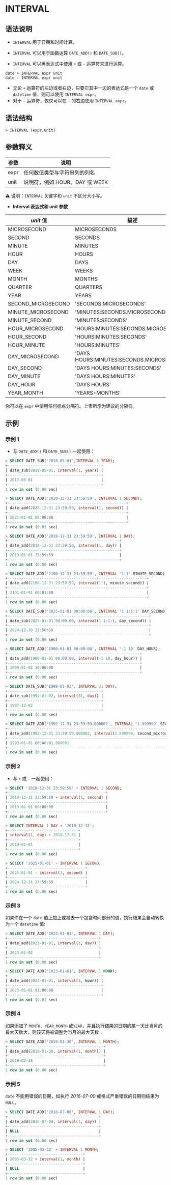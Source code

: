 # **INTERVAL**

## **语法说明**

- `INTERVAL` 用于日期和时间计算。

- `INTERVAL` 可以用于函数运算 `DATE_ADD()` 和 `DATE_SUB()`。

- `INTERVAL` 可以再表达式中使用 `+` 或 `-` 运算符来进行运算。

```
date + INTERVAL expr unit
date - INTERVAL expr unit
```

  + 无论 `+` 运算符的左边或者右边，只要它其中一边的表达式是一个 `date` 或 `datetime` 值，则可以使用 `INTERVAL expr`。
  + 对于 `-` 运算符，仅仅可以在 `-` 的右边使用 `INTERVAL expr`。

## **语法结构**

```
> INTERVAL (expr,unit)
```

## **参数释义**

|  参数  | 说明 |
|  ----  | ----  |
|expr| 任何数值类型与字符串列的列名 |
|unit| 说明符，例如 HOUR、DAY 或 WEEK|

⚠️ 说明：`INTERVAL` 关键字和 `unit` 不区分大小写。

- **Interval 表达式和 unit 参数**

| **_unit_ 值** | **描述** |
| --- | --- |
| MICROSECOND | MICROSECONDS |
| SECOND | SECONDS |
| MINUTE | MINUTES |
| HOUR | HOURS |
| DAY | DAYS |
| WEEK | WEEKS |
| MONTH | MONTHS |
| QUARTER | QUARTERS |
| YEAR | YEARS |
| SECOND_MICROSECOND | 'SECONDS.MICROSECONDS' |
| MINUTE_MICROSECOND | 'MINUTES:SECONDS.MICROSECONDS' |
| MINUTE_SECOND | 'MINUTES:SECONDS' |
| HOUR_MICROSECOND | 'HOURS:MINUTES:SECONDS.MICROSECONDS' |
| HOUR_SECOND | 'HOURS:MINUTES:SECONDS' |
| HOUR_MINUTE | 'HOURS:MINUTES' |
| DAY_MICROSECOND | 'DAYS HOURS:MINUTES:SECONDS.MICROSECONDS' |
| DAY_SECOND | 'DAYS HOURS:MINUTES:SECONDS' |
| DAY_MINUTE | 'DAYS HOURS:MINUTES' |
| DAY_HOUR | 'DAYS HOURS' |
| YEAR_MONTH | 'YEARS-MONTHS' |

你可以在 `expr` 中使用任何标点分隔符。上表所示为建议的分隔符。

## **示例**

### 示例 1

- 与 `DATE_ADD()` 和 `DATE_SUB()` 一起使用：

```SQL
> SELECT DATE_SUB('2018-05-01',INTERVAL 1 YEAR);
+-----------------------------------------+
| date_sub(2018-05-01, interval(1, year)) |
+-----------------------------------------+
| 2017-05-01                              |
+-----------------------------------------+
1 row in set (0.00 sec)

> SELECT DATE_ADD('2020-12-31 23:59:59', INTERVAL 1 SECOND);
+----------------------------------------------------+
| date_add(2020-12-31 23:59:59, interval(1, second)) |
+----------------------------------------------------+
| 2021-01-01 00:00:00                                |
+----------------------------------------------------+
1 row in set (0.01 sec)

> SELECT DATE_ADD('2018-12-31 23:59:59', INTERVAL 1 DAY);
+-------------------------------------------------+
| date_add(2018-12-31 23:59:59, interval(1, day)) |
+-------------------------------------------------+
| 2019-01-01 23:59:59                             |
+-------------------------------------------------+
1 row in set (0.00 sec)

> SELECT DATE_ADD('2100-12-31 23:59:59', INTERVAL '1:1' MINUTE_SECOND);
+-------------------------------------------------------------+
| date_add(2100-12-31 23:59:59, interval(1:1, minute_second)) |
+-------------------------------------------------------------+
| 2101-01-01 00:01:00                                         |
+-------------------------------------------------------------+
1 row in set (0.00 sec)

> SELECT DATE_SUB('2025-01-01 00:00:00', INTERVAL '1 1:1:1' DAY_SECOND);
+--------------------------------------------------------------+
| date_sub(2025-01-01 00:00:00, interval(1 1:1:1, day_second)) |
+--------------------------------------------------------------+
| 2024-12-30 22:58:59                                          |
+--------------------------------------------------------------+
1 row in set (0.00 sec)

> SELECT DATE_ADD('1900-01-01 00:00:00', INTERVAL '-1 10' DAY_HOUR);
+----------------------------------------------------------+
| date_add(1900-01-01 00:00:00, interval(-1 10, day_hour)) |
+----------------------------------------------------------+
| 1900-01-02 10:00:00                                      |
+----------------------------------------------------------+
1 row in set (0.00 sec)

> SELECT DATE_SUB('1998-01-02', INTERVAL 31 DAY);
+-----------------------------------------+
| date_sub(1998-01-02, interval(31, day)) |
+-----------------------------------------+
| 1997-12-02                              |
+-----------------------------------------+
1 row in set (0.00 sec)

> SELECT DATE_ADD('1992-12-31 23:59:59.000002', INTERVAL '1.999999' SECOND_MICROSECOND);
+------------------------------------------------------------------------------+
| date_add(1992-12-31 23:59:59.000002, interval(1.999999, second_microsecond)) |
+------------------------------------------------------------------------------+
| 1993-01-01 00:00:01.000001                                                   |
+------------------------------------------------------------------------------+
1 row in set (0.00 sec)
```

### 示例 2

- 与 `+` 或 `-` 一起使用：

```sql
> SELECT '2018-12-31 23:59:59' + INTERVAL 1 SECOND;
+-------------------------------------------+
| 2018-12-31 23:59:59 + interval(1, second) |
+-------------------------------------------+
| 2019-01-01 00:00:00                       |
+-------------------------------------------+
1 row in set (0.00 sec)

> SELECT INTERVAL 1 DAY + '2018-12-31';
+-------------------------------+
| interval(1, day) + 2018-12-31 |
+-------------------------------+
| 2019-01-01                    |
+-------------------------------+
1 row in set (0.00 sec)

> SELECT '2025-01-01' - INTERVAL 1 SECOND;
+----------------------------------+
| 2025-01-01 - interval(1, second) |
+----------------------------------+
| 2024-12-31 23:59:59              |
+----------------------------------+
1 row in set (0.00 sec)
```

### 示例 3

如果你在一个 `date` 值上加上或减去一个包含时间部分的值，执行结果会自动转换为一个 `datetime` 值:

```sql
> SELECT DATE_ADD('2023-01-01', INTERVAL 1 DAY);
+----------------------------------------+
| date_add(2023-01-01, interval(1, day)) |
+----------------------------------------+
| 2023-01-02                             |
+----------------------------------------+
1 row in set (0.00 sec)

> SELECT DATE_ADD('2023-01-01', INTERVAL 1 HOUR);
+-----------------------------------------+
| date_add(2023-01-01, interval(1, hour)) |
+-----------------------------------------+
| 2023-01-01 01:00:00                     |
+-----------------------------------------+
1 row in set (0.01 sec)
```

### 示例 4

如果添加了 `MONTH`、`YEAR_MONTH` 或`YEAR`，并且执行结果的日期的某一天比当月的最大天数大，则该天将被调整为当月的最大天数：

```sql
> SELECT DATE_ADD('2019-01-30', INTERVAL 1 MONTH);
+------------------------------------------+
| date_add(2019-01-30, interval(1, month)) |
+------------------------------------------+
| 2019-02-28                               |
+------------------------------------------+
1 row in set (0.00 sec)
```

### 示例 5

`date` 不能用错误的日期，如执行 *2016-07-00* 或格式严重错误的日期则结果为 `NULL`。

```sql
> SELECT DATE_ADD('2016-07-00', INTERVAL 1 DAY);
+----------------------------------------+
| date_add(2016-07-00, interval(1, day)) |
+----------------------------------------+
| NULL                                   |
+----------------------------------------+
1 row in set (0.00 sec)

> SELECT '2005-03-32' + INTERVAL 1 MONTH;
+---------------------------------+
| 2005-03-32 + interval(1, month) |
+---------------------------------+
| NULL                            |
+---------------------------------+
1 row in set (0.00 sec)
```
